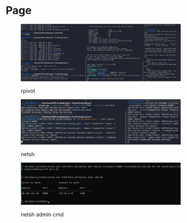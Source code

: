 # Page

<figure><img src="../.gitbook/assets/image (65).png" alt=""><figcaption><p>rpivot</p></figcaption></figure>



<figure><img src="../.gitbook/assets/image (66).png" alt=""><figcaption><p>netsh</p></figcaption></figure>

<figure><img src="../.gitbook/assets/image (67).png" alt=""><figcaption><p>netsh admin cmd</p></figcaption></figure>
